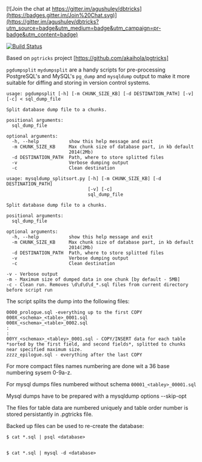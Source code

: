 [![Join the chat at https://gitter.im/agushuley/dbtricks](https://badges.gitter.im/Join%20Chat.svg)](https://gitter.im/agushuley/dbtricks?utm_source=badge&utm_medium=badge&utm_campaign=pr-badge&utm_content=badge)

[![Build Status](https://cloud.drone.io/api/badges/andriyg76/godbtricks/status.svg)](https://cloud.drone.io/andriyg76/godbtricks)

Based on ``pgtricks`` project [https://github.com/akaihola/pgtricks]

``pgdumpsplit`` ``mydumpsplit`` are a handy scripts for pre-processing PostgreSQL's and MySQL's
``pg_dump`` and ``mysqldump`` output to make it more suitable for diffing and storing in version
control systems.

```
usage: pgdumpsplit [-h] [-m CHUNK_SIZE_KB] [-d DESTINATION_PATH] [-v] [-c] < sql_dump_file

Split database dump file to a chunks.

positional arguments:
  sql_dump_file

optional arguments:
  -h, --help           show this help message and exit
  -m CHUNK_SIZE_KB     Max chunk size of database part, in kb default
                       2014(2Mb)
  -d DESTINATION_PATH  Path, where to store splitted files
  -v                   Verbose dumping output
  -c                   Clean destination
```

```
usage: mysqldump_splitsort.py [-h] [-m CHUNK_SIZE_KB] [-d DESTINATION_PATH]
                              [-v] [-c]
                              sql_dump_file

Split database dump file to a chunks.

positional arguments:
  sql_dump_file

optional arguments:
  -h, --help           show this help message and exit
  -m CHUNK_SIZE_KB     Max chunk size of database part, in kb default
                       2014(2Mb)
  -d DESTINATION_PATH  Path, where to store splitted files
  -v                   Verbose dumping output
  -c                   Clean destination
```

    -v - Verbose output
    -m - Maximum size of dumped data in one chunk [by default - 5MB]
    -c - Clean run. Removes \d\d\d\d_*.sql files from current directory before script run

The script splits the dump into the following files:

    0000_prologue.sql -everything up to the first COPY
    000X_<schema>_<table>_0001.sql
    000X_<schema>_<table>_0002.sql
    :
    :
    00YY_<schemax>_<tabley>_0001.sql - COPY/INSERT data for each table *sorted by the first field, and second fields*, splitted to chunks near specified maximum size.
    zzzz_epilogue.sql - everything after the last COPY
    
For more compact files names numbering are done wit a 36 base numbering sysem 0-9a-z.

For mysql dumps files numbered without schema ``00001_<tabley>_00001.sql``

Mysql dumps have to be prepared with a mysqldump options --skip-opt 

The files for table data are numbered uniquely and table order number is stored persistantly in .pgtricks file.

Backed up files can be used to re-create the database:

    $ cat *.sql | psql <database>


    $ cat *.sql | mysql -d <database>
